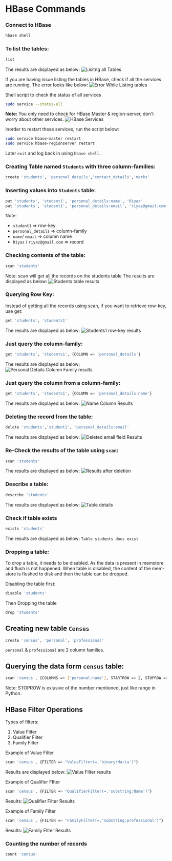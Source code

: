 # HBase Commands

### Connect to HBase
```sh
hbase shell
``` 

### To list the tables:
```sh
list
``` 
The results are displayed as below:
![Lisitng all Tables](./Images/HBase_listing_tables.png)

If you are having issue listing the tables in HBase, check if all the services are running. 
The error looks like below:
![Error While Listing tables](./Images/HBase_table_listing_error.png)

Shell script to check the status of all services
```sh
sudo service --status-all
``` 
**Note:** You only need to check for HBase Master & region-server, don't worry about other services.
![HBase Services](./Images/HBase_services_list.png)

Inorder to restart these services, run the script below:
```sh
sudo service hbase-master restart
sudo service hbase-regionserver restart
``` 

Later `exit` and log back in using `hbase shell`.

### Creating Table named `Students` with three column-families:
```sh
create 'students', 'personal_details','contact_details','marks'
``` 
### Inserting values into `Students` table:
```sh
put 'students', 'student1', 'personal_details:name', 'Riyaz'
put 'students', 'student1', 'personal_details:email', 'riyaz@gmail.com'
``` 
Note:
- `student1` => row-key
- `personal_details` => column-family
- `name`/ `email` => column name
- `Riyaz` / `riyaz@gmail.com` => record

### Checking contents of the table:
```sh
scan 'students'
``` 
Note: scan will get all the records on the students table
The results are displayed as below:
![Students table results](./Images/HBase_scan_table_results.png)

### Querying Row Key:
Instead of getting all the records using scan, if you want to retrieve row-key, use get:
```sh
get 'students', 'students1'
``` 
The results are displayed as below:
![Students1 row-key results](./Images/HBase_get_rowKey_results.png)

### Just query the column-family:
```sh
get 'students', 'students1', {COLUMN => 'personal_details'}
``` 
The results are displayed as below:
![Personal Details Column Family results](./Images/HBase_get_ColumnFamily_results.png)

### Just query the column from a column-family:
```sh
get 'students', 'students1', {COLUMN => 'personal_details:name'}
``` 
The results are displayed as below:
![Name Column Results](./Images/HBase_get_Column_results.png)

### Deleting the record from the table:
```sh
delete 'students','student1', 'personal_details:email'
```
The results are displayed as below:
![Deleted email field Results](./Images/HBase_del_column_results.png)

### Re-Check the results of the table using `scan`:
```sh
scan 'students'
``` 
The results are displayed as below:
![Results after deletion](./Images/HBase_scan_table_after_deletion.png)

### Describe a table:
```sh
describe 'students'
``` 
The results are displayed as below:
![Table details](./Images/HBase_describe_table.png)

### Check if table exists
```sh
exists 'students'
``` 
The results are displayed as below:
`Table students does exist`

### Dropping a table:
To drop a table, it needs to be disabled. As the data is present in memstore and flush is not happened. When table is disabled, the content of the mem-store is flushed to disk and then the table can be dropped.

Disabling the table first:
```sh
disable 'students'
``` 
Then Dropping the table
```sh
drop 'students'
``` 
## Creating new table `Census`
```sh
create 'census', 'personal', 'professional'
``` 
`personal` & `professional` are 2 column families.

## Querying the data form `census` table:
```sh
scan 'census', {COLUMNS => ['personal:name'], STARTROW => 2, STOPROW => 4}
``` 
Note: STOPROW is exlusive of the number mentioned, just like range in Python.

## HBase Filter Operations

Types of filters:
1. Value Filter
2. Qualifier Filter
3. Family Filter

Example of Value Filter
```sh
scan 'census', {FILTER => "ValueFilter(=,'binary:Maria')"}
```
Results are displayed below:
![Value Filter results](./Images/HBase_valueFilter_results.png)

Example of Qualifier FIlter
```sh
scan 'census', {FILTER => "QualifierFilter(=,'substring:Name')"}
```
Results:
![Qualifier Filter Results](./Images/HBase_Qualifier_filter_results.png)

Example of Family Filter
```sh
scan 'census', {FILTER => "FamilyFilter(=,'substring:professional')"}
```
Results:
![Family FIlter Results](./Images/HBase_FamilyFilter_res.png)

### Counting the number of records
```sh
count 'census'
```
